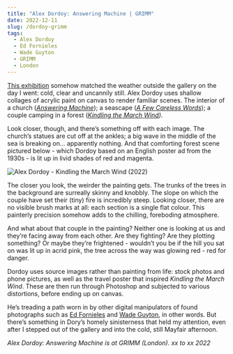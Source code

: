 ```yaml
---
title: "Alex Dordoy: Answering Machine | GRIMM"
date: 2022-12-11
slug: /dordoy-grimm
tags:
  - Alex Dordoy
  - Ed Fornieles
  - Wade Guyton
  - GRIMM
  - London
---
```


[This exhibition](https://grimmgallery.com/exhibitions/236-alex-dordoy-answering-machine/) somehow matched the weather outside the gallery on the day I went: cold, clear and uncannily still. Alex Dordoy uses shallow collages of acrylic paint on canvas to render familiar scenes. The interior of a church (*[Answering Machine](https://grimmgallery.com/exhibitions/236/works/artworks-23265-alex-dordoy-answering-machine-2022/)*); a seascape (*[A Few Careless Words](https://grimmgallery.com/exhibitions/236/works/artworks-23261-alex-dordoy-a-few-careless-words-2022/)*); a couple camping in a forest (*[Kindling the March Wind](https://grimmgallery.com/exhibitions/236/works/artworks-23264-alex-dordoy-kindling-the-march-wind-2022/))*.

Look closer, though, and there’s something off with each image. The church’s statues are cut off at the ankles; a big wave in the middle of the sea is breaking on… apparently nothing. And that comforting forest scene pictured below - which Dordoy based on an English poster ad from the 1930s - is lit up in livid shades of red and magenta.

![Alex Dordoy - Kindling the March Wind (2022)](/grimm-dordoy-1.jpeg)

The closer you look, the weirder the painting gets. The trunks of the trees in the background are surreally skinny and knobbly. The slope on which the couple have set their (tiny) fire is incredibly steep. Looking closer, there are no visible brush marks at all: each section is a single flat colour. This painterly precision somehow adds to the chilling, foreboding atmosphere.

And what about that couple in the painting? Neither one is looking at us and they’re facing away from each other. Are they fighting? Are they plotting something? Or maybe they’re frightened - wouldn’t you be if the hill you sat on was lit up in acrid pink, the tree across the way was glowing red - red for danger.

Dordoy uses source images rather than painting from life: stock photos and phone pictures, as well as the travel poster that inspired *Kindling the March Wind*. These are then run through Photoshop and subjected to various distortions, before ending up on canvas.

He’s treading a path worn in by other digital manipulators of found photographs such as [Ed Fornieles](/fornieles-carlos) and [Wade Guyton](/guyton-moma), in other words. But there’s something in Dory’s homely sinisterness that held my attention, even after I stepped out of the gallery and into the cold, still Mayfair afternoon.

*Alex Dordoy: Answering Machine is at GRIMM (London). xx to xx 2022*
